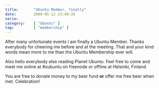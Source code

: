 ```yaml
---
title:       "Ubuntu Member, finally"
date:        2009-05-12 23:40:26
serie:       
category:    [ "Ubuntu" ]
tag:         [ "membership" ]
---
```


After many unfortunate events I am finally a Ubuntu Member. Thanks everybody for cheering me before and at the meeting. That and your kind words mean more to me than the Ubuntu Membership ever will.

Also hello everybody else reading Planet Ubuntu. Feel free to come and meet me online at #xubuntu on freenode or offline at Helsinki, Finland.

You are free to donate money to my beer fund **or** offer me free beer when met. Celebration!
